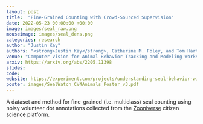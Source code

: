 ```yaml
---
layout: post
title:  "Fine-Grained Counting with Crowd-Sourced Supervision"
date: 2022-05-23 00:00:00 +00:00
image: images/seal_raw.png
mouseimage: images/seal_dens.png
categories: research
author: "Justin Kay"
authors: "<strong>Justin Kay</strong>, Catherine M. Foley, and Tom Hart"
venue: "Computer Vision for Animal Behavior Tracking and Modeling Workshop at CVPR"
arxiv: https://arxiv.org/abs/2205.11398
slides:
code:
website: https://experiment.com/projects/understanding-seal-behavior-with-artificial-intelligence
poster: images/SealWatch_CV4Animals_Poster_v3.pdf
---
```

A dataset and method for fine-grained (i.e. multiclass) seal counting using noisy volunteer dot annotations collected from the [Zooniverse](https://www.zooniverse.org/projects/cmfoley/seal-watch) citizen science platform.
